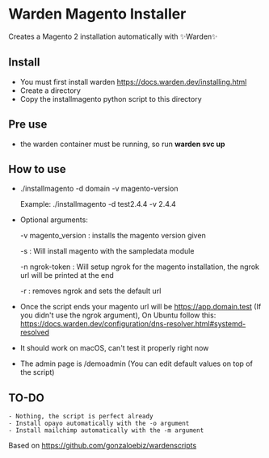 # Warden Magento Installer
Creates a Magento 2 installation automatically with ✨Warden✨

## Install

- You must first install warden https://docs.warden.dev/installing.html
- Create a directory
- Copy the installmagento python script to this directory

## Pre use

- the warden container must be running, so run **warden svc up**

## How to use

- ./installmagento -d domain -v magento-version

    Example: ./installmagento -d test2.4.4 -v 2.4.4

- Optional arguments:

    -v magento_version : installs the magento version given 

    -s : Will install magento with the sampledata module

    -n ngrok-token : Will setup ngrok for the magento installation, the ngrok url will be printed at the end

    -r : removes ngrok and sets the default url

- Once the script ends your magento url will be https://app.domain.test (If you didn't use the ngrok argument), On Ubuntu follow this: https://docs.warden.dev/configuration/dns-resolver.html#systemd-resolved
- It should work on macOS, can't test it properly right now
- The admin page is /demoadmin (You can edit default values on top of the script)

## TO-DO

    - Nothing, the script is perfect already
    - Install opayo automatically with the -o argument
    - Install mailchimp automatically with the -m argument


Based on https://github.com/gonzaloebiz/wardenscripts
